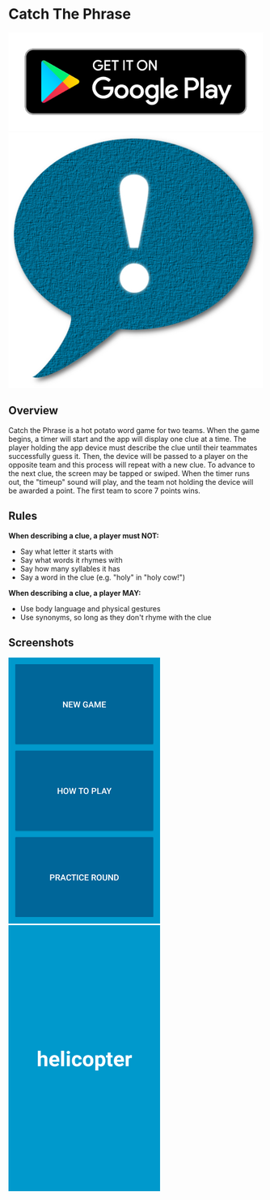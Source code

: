 # Catch The Phrase
<img src="google-play-badge.png" style="align: right; "/>
<img src="icon.png" style="text-align: center;"/>

<h2>Overview</h2>
Catch the Phrase is a hot potato word game for two teams. When the game begins, a timer will start and the app will display one clue at a time. The player holding the app device must
describe the clue until their teammates successfully guess it. Then, the device will be passed to a player on the opposite team and this process will repeat with a new clue. To advance
to the next clue, the screen may be tapped or swiped. When the timer runs out, the "timeup" sound will play, and the team not holding the device will be awarded a point. The first team
to score 7 points wins.

<h2>Rules</h2>
<b>When describing a clue, a player must NOT:</b>
<ul>
<li>Say what letter it starts with</li>
<li>Say what words it rhymes with</li>
<li>Say how many syllables it has</li>
<li>Say a word in the clue (e.g. "holy" in "holy cow!")</li>
</ul>
     
<b>When describing a clue, a player MAY:</b>
<ul>   
<li>Use body language and physical gestures</li>
<li>Use synonyms, so long as they don't rhyme with the clue</li>
</ul>

<h2>Screenshots</h2>
<img src="menu.png" height="525px" width="300px" />
<img src="clue.png" height="525px" width="300px" />

